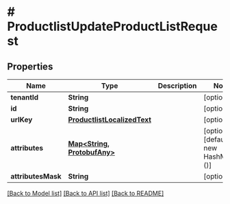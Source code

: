 # # ProductlistUpdateProductListRequest


## Properties 


Name | Type | Description | Notes
------------ | ------------- | ------------- | -------------
**tenantId**| **String** |   | [optional]
**id**| **String** |   | [optional]
**urlKey**| [**ProductlistLocalizedText**](ProductlistLocalizedText.md) |   | [optional]
**attributes**| [**Map<String, ProtobufAny>**](ProtobufAny.md) |   | [optional] [default to new HashMap<>()]
**attributesMask**| **String** |   | [optional]


[[Back to Model list]](../../README.md#models) [[Back to API list]](../../README.md#endpoints) [[Back to README]](../../README.md)

